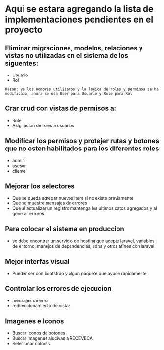# Aqui se estara agregando la lista de implementaciones pendientes en el proyecto

## Eliminar migraciones, modelos, relaciones y vistas no utilizadas en el sistema de los siguentes:

- Usuario
- Rol

`Razon: ya los nombres utilizados y la logica de roles y permisos se ha modificado, ahora se usa User para Usuario y Role para Rol`

## Crar crud con vistas de permisos a:

- Role
- Asignacion de roles a usuarios

## Modificar los permisos y protejer rutas y botones que no esten habilitados para los diferentes roles

- admin
- asesor
- cliente

## Mejorar los selectores

- Que se pueda agregar nuevos item si no existe previamente
- Que se muestre mensajes de errores
- Que al actualizar un registro mantenga los ultimos datos agregados y al generar errores


## Para colocar el sistema en produccion

- se debe encontrar un servicio de hosting que acepte laravel, variables de entorno, manejos de dependencias, cdns y otros afines con laravel.

## Mejor interfas visual

- Pueder ser con bootstrap y algun paquete que ayude rapidamente

## Controlar los errores de ejecucion

- mensajes de error
- redireccionamiento de vistas


## Imagenes e Iconos

- Buscar iconos de botones
- Buscar imagenes alucivas a RECEVECA
- Selecionar colores




